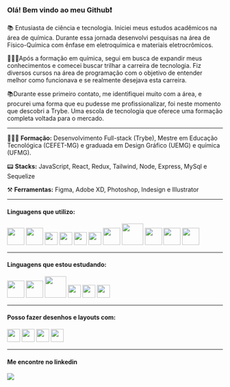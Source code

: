 ###  Olá! Bem vindo ao meu Github:heavy_exclamation_mark:


📚 Entusiasta de ciência e tecnologia. Iniciei meus estudos acadêmicos na área de química. Durante essa jornada desenvolvi pesquisas na área de Físico-Química com ênfase em eletroquímica e materiais eletrocrômicos.

👩🏻‍🎓Após a formação em química, segui em busca de expandir meus conhecimentos e comecei  buscar trilhar a carreira de tecnologia. Fiz diversos cursos na área de programação com o objetivo de entender melhor como funcionava e se realmente desejava esta carreira.

📚Durante esse primeiro contato, me identifiquei muito com a área, e procurei uma forma que eu pudesse me profissionalizar, foi neste momento que descobri a Trybe.  Uma escola de tecnologia que oferece uma formação completa voltada para o mercado.

<hr>

👩🏻‍🎓 <b>Formação:</b> Desenvolvimento Full-stack (Trybe), Mestre em Educação Tecnológica (CEFET-MG) e graduada em Design Gráfico (UEMG) e química (UFMG).

📟 <b>Stacks:</b> JavaScript, React, Redux, Tailwind, Node, Express, MySql e Sequelize

⚒️ <b>Ferramentas:</b> Figma, Adobe XD, Photoshop, Indesign e Illustrator

<hr>
<h4> Linguagens que utilizo:</h4>

<div display="flex" >
<img src="https://cdn.jsdelivr.net/gh/devicons/devicon/icons/html5/html5-original-wordmark.svg" height="40px"/>
<img src="https://cdn.jsdelivr.net/gh/devicons/devicon/icons/css3/css3-original-wordmark.svg" height="40px" />
<img src="https://cdn.jsdelivr.net/gh/devicons/devicon/icons/javascript/javascript-original.svg" height= "30px" />
<img src="https://cdn.jsdelivr.net/gh/devicons/devicon/icons/typescript/typescript-original.svg" height= "30px" />
<img src="https://cdn.jsdelivr.net/gh/devicons/devicon/icons/react/react-original-wordmark.svg" height= "30px"/>
<img src="https://cdn.jsdelivr.net/gh/devicons/devicon/icons/redux/redux-original.svg" height= "30px" />
<img src="https://cdn.jsdelivr.net/gh/devicons/devicon/icons/tailwindcss/tailwindcss-plain.svg" height="40px"/>
<img src="https://cdn.jsdelivr.net/gh/devicons/devicon/icons/nodejs/nodejs-original-wordmark.svg" height= "50px"  />
<img src="https://cdn.jsdelivr.net/gh/devicons/devicon/icons/express/express-original.svg"  height= "40px"  />
<img src="https://cdn.jsdelivr.net/gh/devicons/devicon/icons/mysql/mysql-plain.svg" height= "40px"  />
<img src="https://cdn.jsdelivr.net/gh/devicons/devicon/icons/sequelize/sequelize-original.svg"  height= "40px"/>
</div>
<hr>
<h4> Linguagens que estou estudando:</h4>
<div display="flex">
<img src="https://cdn.jsdelivr.net/gh/devicons/devicon/icons/docker/docker-original.svg" height= "40px" />
<img src="https://cdn.jsdelivr.net/gh/devicons/devicon/icons/heroku/heroku-plain-wordmark.svg" height="40px" />
<img src="https://cdn.jsdelivr.net/gh/devicons/devicon/icons/mongodb/mongodb-original-wordmark.svg" height= "50px" />
<img src="https://cdn.jsdelivr.net/gh/devicons/devicon/icons/bootstrap/bootstrap-original.svg" height= "30px"/>
<img src="https://cdn.jsdelivr.net/gh/devicons/devicon/icons/jest/jest-plain.svg" height= "30px"/>
<img src="https://cdn.jsdelivr.net/gh/devicons/devicon/icons/python/python-original.svg" height= "30px"  />
</div>
<hr>

<h4> Posso fazer desenhos e layouts com:</h4>
<div display="flex">
<img src="https://cdn.jsdelivr.net/gh/devicons/devicon/icons/illustrator/illustrator-plain.svg" height= "30px" />
<img src="https://cdn.jsdelivr.net/gh/devicons/devicon/icons/photoshop/photoshop-plain.svg" height= "30px" />
<img src="https://cdn.jsdelivr.net/gh/devicons/devicon/icons/xd/xd-plain.svg" height= "30px" />
<img src="https://cdn.jsdelivr.net/gh/devicons/devicon/icons/figma/figma-original.svg" height= "30px"/>
</div>
<hr>

<h4> Me encontre no linkedin</h4>
<div><a href="https://www.linkedin.com/in/tamires-s" target="_blank"><img src="https://img.shields.io/badge/-LinkedIn-%230077B5?style=for-the-badge&logo=linkedin&logoColor=white" target="_blank" ></a>  </div>
 
